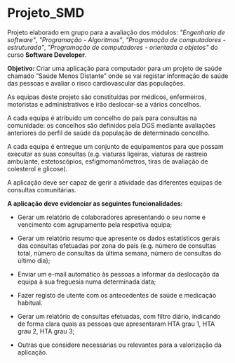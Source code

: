 # Projeto_SMD

Projeto elaborado em grupo para a avaliação dos módulos: *"Engenharia de software"*, *"Programação - Algoritmos"*, *"Programação de computadores - estruturada"*, *"Programação de computadores - orientada a objetos"* do curso **Software Developer**.

**Objetivo:**
Criar uma aplicação para computador para um projeto de saúde chamado “Saúde Menos Distante” onde se vai registar informação de saúde das pessoas e avaliar o risco cardiovascular das populações.

As equipas deste projeto são constituídas por médicos, enfermeiros, motoristas e administrativos e irão deslocar-se a vários concelhos.

A cada equipa é atribuído um concelho do país para consultas na comunidade: os concelhos são definidos pela DGS mediante avaliações anteriores do perfil de saúde da população de determinado concelho. 

A cada equipa é entregue um conjunto de equipamentos para que possam executar as suas consultas (e.g. viaturas ligeiras, viaturas de rastreio ambulante, estetoscópios, esfigmomanômetros, tiras de avaliação de colesterol e glicose).

A aplicação deve ser capaz de gerir a atividade das diferentes equipas de consultas comunitárias.

**A aplicação deve evidenciar as seguintes funcionalidades:**
* Gerar um relatório de colaboradores apresentando o seu nome e vencimento com agrupamento pela respetiva equipa;

* Gerar um relatório resumo que apresente os dados estatísticos gerais das consultas efetuadas por zona do país (e.g. número de consultas total, número de consultas da última semana, número de consultas do último dia); 

* Enviar um e-mail automático às pessoas a informar da deslocação da equipa à sua freguesia numa determinada data;

* Fazer registo de utente com os antecedentes de saúde e medicação habitual.

* Gerar um relatório de consultas efetuadas, com filtro diário, indicando de forma clara quais as pessoas que apresentaram HTA grau 1, HTA grau 2, HTA grau 3;

* Outras que considere necessárias ou relevantes para a valorização da aplicação.
